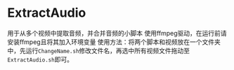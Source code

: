 # ExtractAudio
用于从多个视频中提取音频，并合并音频的小脚本
使用ffmpeg驱动，在运行前请安装ffmpeg且将其加入环境变量
使用方法：将两个脚本和视频放在一个文件夹中，先运行`ChangeName.sh`修改文件名，再选中所有视频文件拖动至`ExtractAudio.sh`即可。
